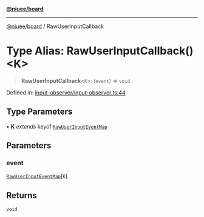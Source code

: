 [**@niuee/board**](../README.md)

***

[@niuee/board](../globals.md) / RawUserInputCallback

# Type Alias: RawUserInputCallback()\<K\>

> **RawUserInputCallback**\<`K`\>: (`event`) => `void`

Defined in: [input-observer/input-observer.ts:44](https://github.com/niuee/board/blob/a0a1179721d4f4b943b6a9bc156753ac9737e502/src/input-observer/input-observer.ts#L44)

## Type Parameters

• **K** *extends* keyof [`RawUserInputEventMap`](RawUserInputEventMap.md)

## Parameters

### event

[`RawUserInputEventMap`](RawUserInputEventMap.md)\[`K`\]

## Returns

`void`

